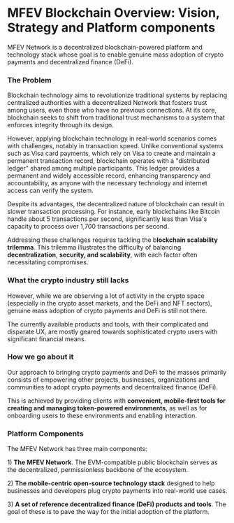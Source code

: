 # MFEV Blockchain Overview: Vision, Strategy and Platform components

MFEV Network is a decentralized blockchain-powered platform and technology stack whose goal is to enable genuine mass adoption of crypto payments and decentralized finance (DeFi).



### The Problem

Blockchain technology aims to revolutionize traditional systems by replacing centralized authorities with a decentralized Network that fosters trust among users, even those who have no previous connections. At its core, blockchain seeks to shift from traditional trust mechanisms to a system that enforces integrity through its design.&#x20;

However, applying blockchain technology in real-world scenarios comes with challenges, notably in transaction speed. Unlike conventional systems such as Visa card payments, which rely on Visa to create and maintain a permanent transaction record, blockchain operates with a "distributed ledger" shared among multiple participants. This ledger provides a permanent and widely accessible record, enhancing transparency and accountability, as anyone with the necessary technology and internet access can verify the system.&#x20;

Despite its advantages, the decentralized nature of blockchain can result in slower transaction processing. For instance, early blockchains like Bitcoin handle about 5 transactions per second, significantly less than Visa's capacity to process over 1,700 transactions per second.

&#x20;Addressing these challenges requires tackling the b**lockchain scalability trilemma**. This trilemma illustrates the difficulty of balancing **decentralization**, **security, and scalability**, with each factor often necessitating compromises.

### What the crypto industry still lacks

However, while we are observing a lot of activity in the crypto space (especially in the crypto asset markets, and the DeFi and NFT sectors), genuine mass adoption of crypto payments and DeFi is still not there.

The currently available products and tools, with their complicated and disparate UX, are mostly geared towards sophisticated crypto users with significant financial means.

### How we go about it

Our approach to bringing crypto payments and DeFi to the masses primarily consists of empowering other projects, businesses, organizations and communities to adopt crypto payments and decentralized finance (DeFi).

This is achieved by providing clients with **convenient, mobile-first tools for creating and managing token-powered environments**, as well as for onboarding users to these environments and enabling interaction.

### Platform Components

The MFEV Network has three main components:

1\) **The MFEV Network**. The EVM-compatible public blockchain serves as the decentralized, permissionless backbone of the ecosystem.

2\) **The mobile-centric open-source technology stack** designed to help businesses and developers plug crypto payments into real-world use cases.

3\) **A set of reference decentralized finance (DeFi) products and tools**. The goal of these is to pave the way for the initial adoption of the platform.&#x20;
